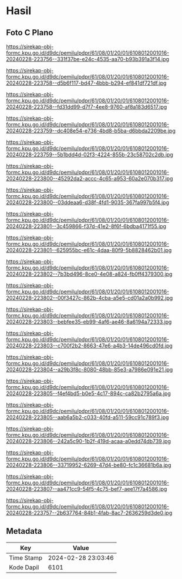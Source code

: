 # Hasil

## Foto C Plano

https://sirekap-obj-formc.kpu.go.id/d9dc/pemilu/pdpr/61/08/01/20/01/6108012001016-20240228-223756--331f37be-e24c-4535-aa70-b93b391a3f14.jpg

https://sirekap-obj-formc.kpu.go.id/d9dc/pemilu/pdpr/61/08/01/20/01/6108012001016-20240228-223758--d5b6f117-bd47-4bbb-b294-ef841df721df.jpg

https://sirekap-obj-formc.kpu.go.id/d9dc/pemilu/pdpr/61/08/01/20/01/6108012001016-20240228-223758--fd31dd99-d7f7-4ee8-9760-af8a183d6517.jpg

https://sirekap-obj-formc.kpu.go.id/d9dc/pemilu/pdpr/61/08/01/20/01/6108012001016-20240228-223759--dc408e54-e736-4bd8-b5ba-d6bbda2209be.jpg

https://sirekap-obj-formc.kpu.go.id/d9dc/pemilu/pdpr/61/08/01/20/01/6108012001016-20240228-223759--5b1bdd4d-02f3-4224-855b-23c58702c2db.jpg

https://sirekap-obj-formc.kpu.go.id/d9dc/pemilu/pdpr/61/08/01/20/01/6108012001016-20240228-223800--45292da2-accc-4c65-a953-60a2e070b317.jpg

https://sirekap-obj-formc.kpu.go.id/d9dc/pemilu/pdpr/61/08/01/20/01/6108012001016-20240228-223800--03ddeaa6-d38f-4fd1-9035-367fa997b5f4.jpg

https://sirekap-obj-formc.kpu.go.id/d9dc/pemilu/pdpr/61/08/01/20/01/6108012001016-20240228-223801--3c459866-f37d-41e2-8f6f-6bdba4171f55.jpg

https://sirekap-obj-formc.kpu.go.id/d9dc/pemilu/pdpr/61/08/01/20/01/6108012001016-20240228-223801--625955bc-e61c-4daa-80f9-5b8828462b01.jpg

https://sirekap-obj-formc.kpu.go.id/d9dc/pemilu/pdpr/61/08/01/20/01/6108012001016-20240228-223802--7b3bd496-8ce0-4e08-a824-fb0ff4379300.jpg

https://sirekap-obj-formc.kpu.go.id/d9dc/pemilu/pdpr/61/08/01/20/01/6108012001016-20240228-223802--00f3427c-862b-4cba-a5e5-cd01a2a0b992.jpg

https://sirekap-obj-formc.kpu.go.id/d9dc/pemilu/pdpr/61/08/01/20/01/6108012001016-20240228-223803--bebfee35-eb99-4af6-ae46-8a6194a72333.jpg

https://sirekap-obj-formc.kpu.go.id/d9dc/pemilu/pdpr/61/08/01/20/01/6108012001016-20240228-223803--c700f2b2-8663-47e6-a4b3-14de496cd0fd.jpg

https://sirekap-obj-formc.kpu.go.id/d9dc/pemilu/pdpr/61/08/01/20/01/6108012001016-20240228-223804--a29b3f8c-8080-48bb-85e3-a7986e091e21.jpg

https://sirekap-obj-formc.kpu.go.id/d9dc/pemilu/pdpr/61/08/01/20/01/6108012001016-20240228-223805--f4ef4bd5-b0e5-4c17-894c-ca82b2795a6a.jpg

https://sirekap-obj-formc.kpu.go.id/d9dc/pemilu/pdpr/61/08/01/20/01/6108012001016-20240228-223805--aab6a5b2-c033-40fd-a511-59cc91c789f3.jpg

https://sirekap-obj-formc.kpu.go.id/d9dc/pemilu/pdpr/61/08/01/20/01/6108012001016-20240228-223806--242a5c90-1b2f-419d-acaa-a0edd74db739.jpg

https://sirekap-obj-formc.kpu.go.id/d9dc/pemilu/pdpr/61/08/01/20/01/6108012001016-20240228-223806--33719952-6269-47d4-be80-fc1c36681b6a.jpg

https://sirekap-obj-formc.kpu.go.id/d9dc/pemilu/pdpr/61/08/01/20/01/6108012001016-20240228-223807--aa471cc9-54f5-4c75-bef7-aee17f7a4586.jpg

https://sirekap-obj-formc.kpu.go.id/d9dc/pemilu/pdpr/61/08/01/20/01/6108012001016-20240228-223757--2b637764-84b1-4fab-8ac7-2636259d3de0.jpg


## Metadata

| Key        | Value               |
| ---------- | ------------------- |
| Time Stamp | 2024-02-28 23:03:46 |
| Kode Dapil | 6101                |



